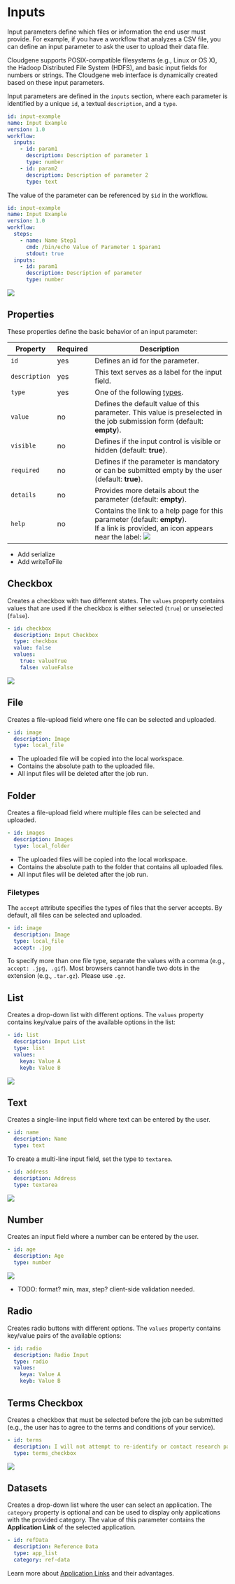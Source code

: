 # Inputs

Input parameters define which files or information the end user must provide. For example, if you have a workflow that analyzes a CSV file, you can define an input parameter to ask the user to upload their data file.

Cloudgene supports POSIX-compatible filesystems (e.g., Linux or OS X), the Hadoop Distributed File System (HDFS), and basic input fields for numbers or strings. The Cloudgene web interface is dynamically created based on these input parameters.

Input parameters are defined in the `inputs` section, where each parameter is identified by a unique `id`, a textual `description`, and a `type`.

```yaml
id: input-example
name: Input Example
version: 1.0
workflow:
  inputs:
    - id: param1
      description: Description of parameter 1
      type: number
    - id: param2
      description: Description of parameter 2
      type: text
```

The value of the parameter can be referenced by `$id` in the workflow.

```yaml
id: input-example
name: Input Example
version: 1.0
workflow:
  steps:
    - name: Name Step1
      cmd: /bin/echo Value of Parameter 1 $param1
      stdout: true
  inputs:
    - id: param1
      description: Description of parameter
      type: number
```

![](/images/inputs/example.png)

## Properties

These properties define the basic behavior of an input parameter:

| Property      | Required | Description                                                                                                 |
|---------------|----------|-------------------------------------------------------------------------------------------------------------|
| `id`          | yes      | Defines an id for the parameter.                                                                            |
| `description` | yes      | This text serves as a label for the input field.                                                            |
| `type`        | yes      | One of the following [types](#input-controls).                                                              |
| `value`       | no       | Defines the default value of this parameter. This value is preselected in the job submission form (default: **empty**). |
| `visible`     | no       | Defines if the input control is visible or hidden (default: **true**).                                      |
| `required`    | no       | Defines if the parameter is mandatory or can be submitted empty by the user (default: **true**).            |
| `details`     | no       | Provides more details about the parameter (default: **empty**).                                             |
| `help`        | no       | Contains the link to a help page for this parameter (default: **empty**).<br>If a link is provided, an icon appears near the label: ![](/images/inputs/help.png) |

- Add serialize
- Add writeToFile

## Checkbox

Creates a checkbox with two different states. The `values` property contains values that are used if the checkbox is either selected (`true`) or unselected (`false`).

```yaml
- id: checkbox
  description: Input Checkbox
  type: checkbox
  value: false
  values:
    true: valueTrue
    false: valueFalse  
```

![](/images/inputs/checkbox.png)

## File

Creates a file-upload field where one file can be selected and uploaded.

```yaml
- id: image
  description: Image
  type: local_file
```

- The uploaded file will be copied into the local workspace.
- Contains the absolute path to the uploaded file.
- All input files will be deleted after the job run.

## Folder

Creates a file-upload field where multiple files can be selected and uploaded.

```yaml
- id: images
  description: Images
  type: local_folder
```

- The uploaded files will be copied into the local workspace.
- Contains the absolute path to the folder that contains all uploaded files.
- All input files will be deleted after the job run.

### Filetypes

The `accept` attribute specifies the types of files that the server accepts. By default, all files can be selected and uploaded.

```yaml
- id: image
  description: Image
  type: local_file
  accept: .jpg
```

To specify more than one file type, separate the values with a comma (e.g., `accept: .jpg, .gif`). Most browsers cannot handle two dots in the extension (e.g., `.tar.gz`). Please use `.gz`.

## List

Creates a drop-down list with different options. The `values` property contains key/value pairs of the available options in the list:

```yaml
- id: list
  description: Input List
  type: list
  values:
    keya: Value A
    keyb: Value B
```

![](/images/inputs/list.png)

## Text

Creates a single-line input field where text can be entered by the user.

```yaml
- id: name
  description: Name
  type: text
```

To create a multi-line input field, set the type to `textarea`.

```yaml
- id: address
  description: Address
  type: textarea
```

![](/images/inputs/textarea.png)

## Number

Creates an input field where a number can be entered by the user.

```yaml
- id: age
  description: Age
  type: number
```

![](/images/inputs/number.png)

- TODO: format? min, max, step? client-side validation needed.

## Radio

Creates radio buttons with different options. The `values` property contains key/value pairs of the available options:

```yaml
- id: radio
  description: Radio Input
  type: radio
  values:
    keya: Value A
    keyb: Value B
```

## Terms Checkbox

Creates a checkbox that must be selected before the job can be submitted (e.g., the user has to agree to the terms and conditions of your service).

```yaml
- id: terms
  description: I will not attempt to re-identify or contact research participants.
  type: terms_checkbox
```

![](/images/inputs/checkbox.png)

## Datasets

Creates a drop-down list where the user can select an application. The `category` property is optional and can be used to display only applications with the provided category. The value of this parameter contains the **Application Link** of the selected application.

```yaml
- id: refData
  description: Reference Data
  type: app_list
  category: ref-data
```

Learn more about [Application Links](/tutorials/application-links) and their advantages.
